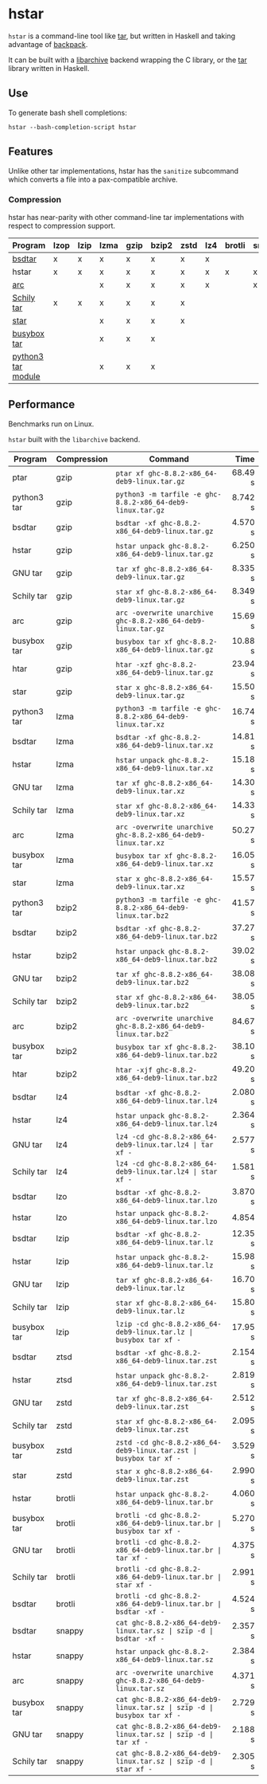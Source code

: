 # hstar

`hstar` is a command-line tool like [tar](https://www.gnu.org/software/tar/),
but written in Haskell and taking advantage of
[backpack](http://blog.ezyang.com/category/haskell/backpack/).

It can be built with
a [libarchive](http://hackage.haskell.org/package/libarchive) backend wrapping
the C library, or the [tar](http://hackage.haskell.org/package/tar) library
written in Haskell.

## Use

To generate bash shell completions:

```
hstar --bash-completion-script hstar
```

## Features

Unlike other tar implementations, hstar has the `sanitize` subcommand which
converts a file into a pax-compatible archive.

### Compression

hstar has near-parity with other command-line tar implementations with respect
to compression support.

| Program | lzop | lzip | lzma | gzip | bzip2 | zstd | lz4 | brotli | snappy | lrzip |
| ------- | ---- | ---- | ---- | ---- | ----- | ---- | --- | ------ | ------ | ----- |
| [bsdtar](http://libarchive.org/) | x | x | x | x | x | x | x | | | x |
| hstar | x | x | x | x | x | x | x | x | x | |
| [arc](https://github.com/mholt/archiver) | | | x | x | x | x | x | | x | |
| [Schily tar](http://cdrtools.sourceforge.net/private/star.html) | x | x | x | x | x | x | | | | |
| [star](https://crates.io/crates/star) | | | x | x | x | x | | | |
| [busybox tar](https://www.busybox.net/) | | | x | x | x | | | | | |
| [python3 tar module](https://docs.python.org/3/library/tarfile.html#command-line-interface) | | | x | x | x | | | | | |

## Performance

Benchmarks run on Linux.

`hstar` built with the `libarchive` backend.

| Program | Compression | Command | Time |
| ------- | ----------- | ------- | ---: |
| ptar | gzip | `ptar xf ghc-8.8.2-x86_64-deb9-linux.tar.gz` | 68.49 s |
| python3 tar | gzip | `python3 -m tarfile -e ghc-8.8.2-x86_64-deb9-linux.tar.gz` | 8.742 s |
| bsdtar | gzip | `bsdtar -xf ghc-8.8.2-x86_64-deb9-linux.tar.gz` | 4.570 s |
| hstar | gzip | `hstar unpack ghc-8.8.2-x86_64-deb9-linux.tar.gz` | 6.250 s |
| GNU tar | gzip | `tar xf ghc-8.8.2-x86_64-deb9-linux.tar.gz` | 8.335 s |
| Schily tar | gzip | `star xf ghc-8.8.2-x86_64-deb9-linux.tar.gz` | 8.349 s |
| arc | gzip | `arc -overwrite unarchive ghc-8.8.2-x86_64-deb9-linux.tar.gz` | 15.69 s |
| busybox tar | gzip | `busybox tar xf ghc-8.8.2-x86_64-deb9-linux.tar.gz` | 10.88 s |
| htar | gzip | `htar -xzf ghc-8.8.2-x86_64-deb9-linux.tar.gz` | 23.94 s |
| star | gzip | `star x ghc-8.8.2-x86_64-deb9-linux.tar.gz` | 15.50 s |
| python3 tar | lzma | `python3 -m tarfile -e ghc-8.8.2-x86_64-deb9-linux.tar.xz` | 16.74 s |
| bsdtar | lzma | `bsdtar -xf ghc-8.8.2-x86_64-deb9-linux.tar.xz` | 14.81 s |
| hstar | lzma | `hstar unpack ghc-8.8.2-x86_64-deb9-linux.tar.xz` | 15.18 s |
| GNU tar | lzma | `tar xf ghc-8.8.2-x86_64-deb9-linux.tar.xz` | 14.30 s |
| Schily tar | lzma | `star xf ghc-8.8.2-x86_64-deb9-linux.tar.xz` | 14.33 s |
| arc | lzma | `arc -overwrite unarchive ghc-8.8.2-x86_64-deb9-linux.tar.xz` | 50.27 s |
| busybox tar | lzma | `busybox tar xf ghc-8.8.2-x86_64-deb9-linux.tar.xz` | 16.05 s |
| star | lzma | `star x ghc-8.8.2-x86_64-deb9-linux.tar.xz` | 15.57 s |
| python3 tar | bzip2 | `python3 -m tarfile -e ghc-8.8.2-x86_64-deb9-linux.tar.bz2` | 41.57 s |
| bsdtar | bzip2 | `bsdtar -xf ghc-8.8.2-x86_64-deb9-linux.tar.bz2` | 37.27 s |
| hstar | bzip2 | `hstar unpack ghc-8.8.2-x86_64-deb9-linux.tar.bz2` | 39.02 s |
| GNU tar | bzip2 | `tar xf ghc-8.8.2-x86_64-deb9-linux.tar.bz2` | 38.08 s |
| Schily tar | bzip2 | `star xf ghc-8.8.2-x86_64-deb9-linux.tar.bz2` | 38.05 s |
| arc | bzip2 | `arc -overwrite unarchive ghc-8.8.2-x86_64-deb9-linux.tar.bz2` | 84.67 s |
| busybox tar | bzip2 | `busybox tar xf ghc-8.8.2-x86_64-deb9-linux.tar.bz2` | 38.10 s |
| htar | bzip2 | `htar -xjf ghc-8.8.2-x86_64-deb9-linux.tar.bz2` | 49.20 s |
| bsdtar | lz4 | `bsdtar -xf ghc-8.8.2-x86_64-deb9-linux.tar.lz4` | 2.080 s |
| hstar | lz4 | `hstar unpack ghc-8.8.2-x86_64-deb9-linux.tar.lz4` | 2.364 s |
| GNU tar | lz4 | `lz4 -cd ghc-8.8.2-x86_64-deb9-linux.tar.lz4 \| tar xf -` | 2.577 s |
| Schily tar | lz4 | `lz4 -cd ghc-8.8.2-x86_64-deb9-linux.tar.lz4 \| star xf -` | 1.581 s |
| bsdtar | lzo | `bsdtar -xf ghc-8.8.2-x86_64-deb9-linux.tar.lzo` | 3.870 s |
| hstar | lzo | `hstar unpack ghc-8.8.2-x86_64-deb9-linux.tar.lzo` | 4.854 |
| bsdtar | lzip | `bsdtar -xf ghc-8.8.2-x86_64-deb9-linux.tar.lz` | 12.35 s |
| hstar | lzip | `hstar unpack ghc-8.8.2-x86_64-deb9-linux.tar.lz` | 15.98 s |
| GNU tar | lzip | `tar xf ghc-8.8.2-x86_64-deb9-linux.tar.lz` | 16.70 s |
| Schily tar | lzip | `star xf ghc-8.8.2-x86_64-deb9-linux.tar.lz` | 15.80 s |
| busybox tar | lzip | `lzip -cd ghc-8.8.2-x86_64-deb9-linux.tar.lz \| busybox tar xf -` | 17.95 s |
| bsdtar | ztsd | `bsdtar -xf ghc-8.8.2-x86_64-deb9-linux.tar.zst` | 2.154 s |
| hstar | ztsd | `hstar unpack ghc-8.8.2-x86_64-deb9-linux.tar.zst` | 2.819 s |
| GNU tar | zstd | `tar xf ghc-8.8.2-x86_64-deb9-linux.tar.zst` | 2.512 s |
| Schily tar | zstd | `star xf ghc-8.8.2-x86_64-deb9-linux.tar.zst` | 2.095 s |
| busybox tar | zstd | `zstd -cd ghc-8.8.2-x86_64-deb9-linux.tar.zst \| busybox tar xf -` | 3.529 s |
| star | zstd | `star x ghc-8.8.2-x86_64-deb9-linux.tar.zst` | 2.990 s |
| hstar | brotli | `hstar unpack ghc-8.8.2-x86_64-deb9-linux.tar.br` | 4.060 s |
| busybox tar | brotli | `brotli -cd ghc-8.8.2-x86_64-deb9-linux.tar.br \| busybox tar xf -` | 5.270 s |
| GNU tar | brotli | `brotli -cd ghc-8.8.2-x86_64-deb9-linux.tar.br \| tar xf -` | 4.375 s |
| Schily tar | brotli | `brotli -cd ghc-8.8.2-x86_64-deb9-linux.tar.br \| star xf -` | 2.991 s |
| bsdtar | brotli | `brotli -cd ghc-8.8.2-x86_64-deb9-linux.tar.br \| bsdtar -xf -` | 4.524 s |
| bsdtar | snappy | `cat ghc-8.8.2-x86_64-deb9-linux.tar.sz \| szip -d \| bsdtar -xf -` | 2.357 s |
| hstar | snappy | `hstar unpack ghc-8.8.2-x86_64-deb9-linux.tar.sz` | 2.384 s |
| arc | snappy | `arc -overwrite unarchive ghc-8.8.2-x86_64-deb9-linux.tar.sz` | 4.371 s |
| busybox tar | snappy | `cat ghc-8.8.2-x86_64-deb9-linux.tar.sz \| szip -d \| busybox tar xf -` | 2.729 s |
| GNU tar | snappy | `cat ghc-8.8.2-x86_64-deb9-linux.tar.sz \| szip -d \| tar xf -` | 2.188 s |
| Schily tar | snappy | `cat ghc-8.8.2-x86_64-deb9-linux.tar.sz \| szip -d \| star xf -` | 2.305 s |
